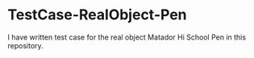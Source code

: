 # TestCase-RealObject-Pen
I have written test case for the real object Matador Hi School Pen in this repository.
